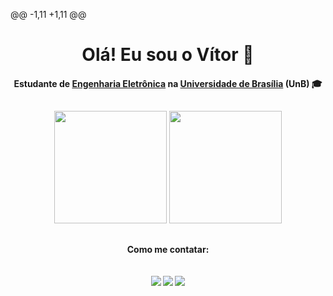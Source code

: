 @@ -1,11 +1,11 @@
<h1 align="center">
Olá! Eu sou o Vítor 👋
</h1>

<!-- Descrição -->
<div align="center">
<h4 align="center">
<td align="center">Estudante de <a href="https://fga.unb.br/eletronica">Engenharia Eletrônica</a> na <a href="https://www.unb.br/">Universidade de Brasília</a> (UnB) 🎓
<div>
</h4>

##

<!-- Estatísticas -->
<div align="center">
  <a href:"https://github.com/vitorgandrade">
  <img height="180em" src="https://github-readme-stats.vercel.app/api?username=vitorgandrade&show_icons=true&theme=dracula&include_all_commits=true&count_private=true">
  <img height="180em" src="https://github-readme-stats.vercel.app/api/top-langs/?username=vitorgandrade&layout=compact&langs_count=16&theme=dracula">
</div>

##

<!-- Contatos -->
<h4 align="center">
Como me contatar:
<div align="center"> 
<br>
<br>
  <a href = "mailto:vitorg.a.s@hotmail.com"><img src="https://img.shields.io/badge/-Gmail-%23333?style=for-the-badge&logo=gmail&logoColor=white" target="_blank"></a>
  <a href="https://discord.gg/users/#5652" target="_blank"><img src="https://img.shields.io/badge/Discord-7289DA?style=for-the-badge&logo=discord&logoColor=white" target="_blank"></a>
  <a href="https://www.linkedin.com/in/v%C3%ADtor-gon%C3%A7alves-463843123/" target="_blank"><img src="https://img.shields.io/badge/-LinkedIn-%230077B5?style=for-the-badge&logo=linkedin&logoColor=white" target="_blank"></a>  
</div>
</h4>